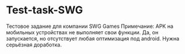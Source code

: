 # Test-task-SWG
Тестовое задание для компании SWG Games
Примечание: APK на мобильных устройствах не выполняет свои функции. Да, он запускается, но отсутствует любая оптимизация под android. Нужна серьёзная доработка.
